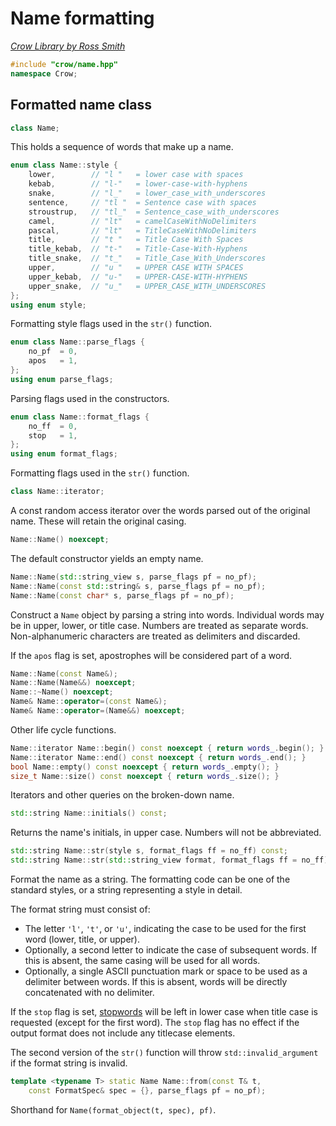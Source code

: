 # Name formatting

_[Crow Library by Ross Smith](index.html)_

```c++
#include "crow/name.hpp"
namespace Crow;
```

## Formatted name class

```c++
class Name;
```

This holds a sequence of words that make up a name.

```c++
enum class Name::style {
    lower,        // "l "   = lower case with spaces
    kebab,        // "l-"   = lower-case-with-hyphens
    snake,        // "l_"   = lower_case_with_underscores
    sentence,     // "tl "  = Sentence case with spaces
    stroustrup,   // "tl_"  = Sentence_case_with_underscores
    camel,        // "lt"   = camelCaseWithNoDelimiters
    pascal,       // "lt"   = TitleCaseWithNoDelimiters
    title,        // "t "   = Title Case With Spaces
    title_kebab,  // "t-"   = Title-Case-With-Hyphens
    title_snake,  // "t_"   = Title_Case_With_Underscores
    upper,        // "u "   = UPPER CASE WITH SPACES
    upper_kebab,  // "u-"   = UPPER-CASE-WITH-HYPHENS
    upper_snake,  // "u_"   = UPPER_CASE_WITH_UNDERSCORES
};
using enum style;
```

Formatting style flags used in the `str()` function.

```c++
enum class Name::parse_flags {
    no_pf  = 0,
    apos   = 1,
};
using enum parse_flags;
```

Parsing flags used in the constructors.

```c++
enum class Name::format_flags {
    no_ff  = 0,
    stop   = 1,
};
using enum format_flags;
```

Formatting flags used in the `str()` function.

```c++
class Name::iterator;
```

A const random access iterator over the words parsed out of the original name.
These will retain the original casing.

```c++
Name::Name() noexcept;
```

The default constructor yields an empty name.

```c++
Name::Name(std::string_view s, parse_flags pf = no_pf);
Name::Name(const std::string& s, parse_flags pf = no_pf);
Name::Name(const char* s, parse_flags pf = no_pf);
```

Construct a `Name` object by parsing a string into words. Individual words may
be in upper, lower, or title case. Numbers are treated as separate words.
Non-alphanumeric characters are treated as delimiters and discarded.

If the `apos` flag is set, apostrophes will be considered part of a word.

```c++
Name::Name(const Name&);
Name::Name(Name&&) noexcept;
Name::~Name() noexcept;
Name& Name::operator=(const Name&);
Name& Name::operator=(Name&&) noexcept;
```

Other life cycle functions.

```c++
Name::iterator Name::begin() const noexcept { return words_.begin(); }
Name::iterator Name::end() const noexcept { return words_.end(); }
bool Name::empty() const noexcept { return words_.empty(); }
size_t Name::size() const noexcept { return words_.size(); }
```

Iterators and other queries on the broken-down name.

```c++
std::string Name::initials() const;
```

Returns the name's initials, in upper case. Numbers will not be abbreviated.

```c++
std::string Name::str(style s, format_flags ff = no_ff) const;
std::string Name::str(std::string_view format, format_flags ff = no_ff) const;
```

Format the name as a string. The formatting code can be one of the standard
styles, or a string representing a style in detail.

The format string must consist of:

* The letter `'l'`, `'t'`, or `'u'`, indicating the case to be used for the
  first word (lower, title, or upper).
* Optionally, a second letter to indicate the case of subsequent words. If
  this is absent, the same casing will be used for all words.
* Optionally, a single ASCII punctuation mark or space to be used as a
  delimiter between words. If this is absent, words will be directly
  concatenated with no delimiter.

If the `stop` flag is set, [stopwords](english.html) will be left in lower
case when title case is requested (except for the first word). The `stop`
flag has no effect if the output format does not include any titlecase
elements.

The second version of the `str()` function will throw `std::invalid_argument`
if the format string is invalid.

```c++
template <typename T> static Name Name::from(const T& t,
    const FormatSpec& spec = {}, parse_flags pf = no_pf);
```

Shorthand for `Name(format_object(t, spec), pf)`.
